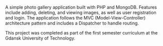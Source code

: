 A simple photo gallery application built with PHP and MongoDB. Features include adding, deleting, and viewing images, as well as user registration and login. The application follows the MVC (Model-View-Controller) architecture pattern and includes a Dispatcher to handle routing.

This project was completed as part of the first semester curriculum at the Gdansk University of Technology.
